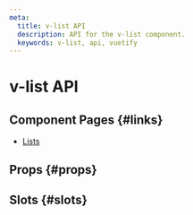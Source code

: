 ```yaml
---
meta:
  title: v-list API
  description: API for the v-list component.
  keywords: v-list, api, vuetify
---
```


# v-list API

<entry-ad />

## Component Pages {#links}

- [Lists](components/lists)

## Props {#props}

<api-section name="v-list" section="props" />

## Slots {#slots}

<api-section name="v-list" section="slots" />

<backmatter />
